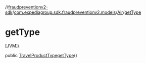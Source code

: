 //[fraudpreventionv2-sdk](../../../index.md)/[com.expediagroup.sdk.fraudpreventionv2.models](../index.md)/[Air](index.md)/[getType](get-type.md)

# getType

[JVM]\

public [TravelProductType](../-travel-product-type/index.md)[getType](get-type.md)()
